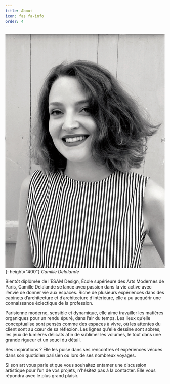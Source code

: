 ```yaml
---
title: About
icon: fas fa-info
order: 4
---
```


![Photo Camille Delalande](/assets/img/portrait.jpg){: height="400"}
_Camille Delalande_

Bientôt diplômée de l’ESAM Design, École supérieure des Arts Modernes de Paris, Camille Delalande se lance avec 
passion dans la vie active avec l’envie de donner vie aux espaces. Riche de plusieurs expériences dans des cabinets 
d’architecture et d’architecture d’intérieure, elle a pu acquérir une connaissance éclectique de la profession.

Parisienne moderne, sensible et dynamique, elle aime travailler les matières organiques pour un rendu épuré, dans 
l’air du temps. Les lieux qu’elle conceptualise sont pensés comme des espaces à vivre, où les attentes du client sont 
au cœur de sa réflexion. Les lignes qu’elle dessine sont sobres, les jeux de lumières délicats afin de sublimer les 
volumes, le tout dans une grande rigueur et un souci du détail.

Ses inspirations ? Elle les puise dans ses rencontres et expériences vécues dans son quotidien parisien ou lors de 
ses nombreux voyages.

Si son art vous parle et que vous souhaitez entamer une discussion artistique pour l’un de vos projets, n’hésitez pas 
à la contacter. Elle vous répondra avec le plus grand plaisir.
